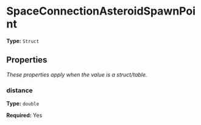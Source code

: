 # SpaceConnectionAsteroidSpawnPoint

**Type:** `Struct`

## Properties

*These properties apply when the value is a struct/table.*

### distance

**Type:** `double`

**Required:** Yes

